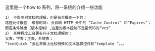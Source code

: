 这里是一个how to 系列，将一系统的介绍一些功能

  ```
1） 不影响对文档的理解，但是会大概查一下的：
路径允许嵌套 -缓存时间: 会影响 HTTP 头中的 “Cache-Control“ 和“Expires“；
限定条件输出（版本控制）,这里的版本控制不是指代码的“vcs“
2） 某种程度上会更有利于文档理解的：
父表，字表；主表，外键表；
“textQuick “会在界面上比较特殊的文本选择控件和“template “。。。
```
